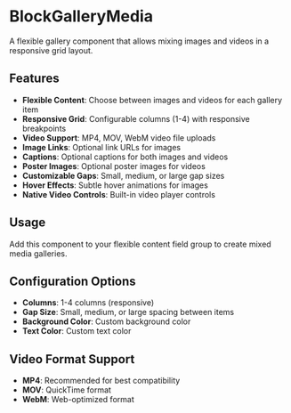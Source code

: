 # BlockGalleryMedia

A flexible gallery component that allows mixing images and videos in a responsive grid layout.

## Features

- **Flexible Content**: Choose between images and videos for each gallery item
- **Responsive Grid**: Configurable columns (1-4) with responsive breakpoints
- **Video Support**: MP4, MOV, WebM video file uploads
- **Image Links**: Optional link URLs for images
- **Captions**: Optional captions for both images and videos
- **Poster Images**: Optional poster images for videos
- **Customizable Gaps**: Small, medium, or large gap sizes
- **Hover Effects**: Subtle hover animations for images
- **Native Video Controls**: Built-in video player controls

## Usage

Add this component to your flexible content field group to create mixed media galleries.

## Configuration Options

- **Columns**: 1-4 columns (responsive)
- **Gap Size**: Small, medium, or large spacing between items
- **Background Color**: Custom background color
- **Text Color**: Custom text color

## Video Format Support

- **MP4**: Recommended for best compatibility
- **MOV**: QuickTime format
- **WebM**: Web-optimized format 